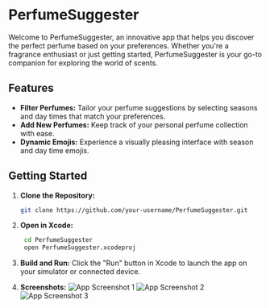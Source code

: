 # PerfumeSuggester

Welcome to PerfumeSuggester, an innovative app that helps you discover the perfect perfume based on your preferences. Whether you're a fragrance enthusiast or just getting started, PerfumeSuggester is your go-to companion for exploring the world of scents.

## Features

- **Filter Perfumes:** Tailor your perfume suggestions by selecting seasons and day times that match your preferences.
- **Add New Perfumes:** Keep track of your personal perfume collection with ease.
- **Dynamic Emojis:** Experience a visually pleasing interface with season and day time emojis.

## Getting Started

1. **Clone the Repository:**
   ```bash
   git clone https://github.com/your-username/PerfumeSuggester.git
2. **Open in Xcode:**
   ```bash
    cd PerfumeSuggester
    open PerfumeSuggester.xcodeproj
3. **Build and Run:**
  Click the "Run" button in Xcode to launch the app on your simulator or connected device.

4. **Screenshots:**
![App Screenshot 1](PerfumeSuggester/Screenshots/IMG_2418.jpeg)
![App Screenshot 2](PerfumeSuggester/Screenshots/IMG_2419.jpeg)
![App Screenshot 3](PerfumeSuggester/Screenshots/IMG_2420.jpeg)
